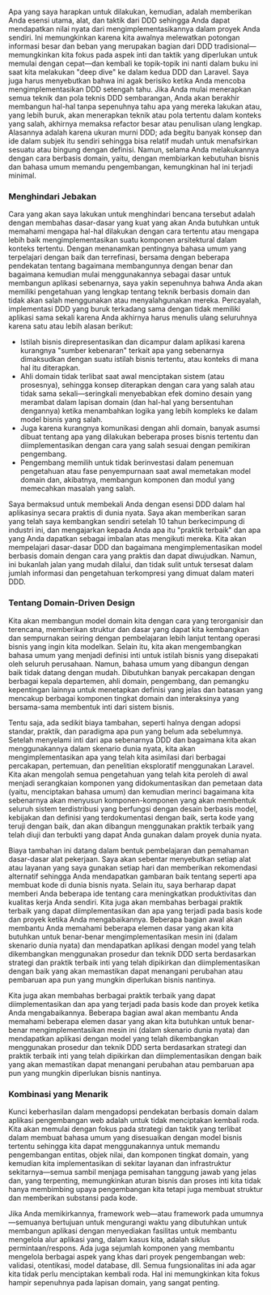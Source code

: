 Apa yang saya harapkan untuk dilakukan, kemudian, adalah memberikan Anda esensi utama, alat, dan taktik dari DDD sehingga Anda dapat mendapatkan nilai nyata dari mengimplementasikannya dalam proyek Anda sendiri. Ini memungkinkan karena kita awalnya melewatkan potongan informasi besar dan beban yang merupakan bagian dari DDD tradisional—memungkinkan kita fokus pada aspek inti dan taktik yang diperlukan untuk memulai dengan cepat—dan kembali ke topik-topik ini nanti dalam buku ini saat kita melakukan "deep dive" ke dalam kedua DDD dan Laravel.
Saya juga harus menyebutkan bahwa ini agak berisiko ketika Anda mencoba mengimplementasikan DDD setengah tahu. Jika Anda mulai menerapkan semua teknik dan pola teknis DDD sembarangan, Anda akan berakhir membangun hal-hal tanpa sepenuhnya tahu apa yang mereka lakukan atau, yang lebih buruk, akan menerapkan teknik atau pola tertentu dalam konteks yang salah, akhirnya memaksa refactor besar atau penulisan ulang lengkap. Alasannya adalah karena ukuran murni DDD; ada begitu banyak konsep dan ide dalam subjek itu sendiri sehingga bisa relatif mudah untuk menafsirkan sesuatu atau bingung dengan definisi. Namun, selama Anda melakukannya dengan cara berbasis domain, yaitu, dengan membiarkan kebutuhan bisnis dan bahasa umum memandu pengembangan, kemungkinan hal ini terjadi minimal.
### Menghindari Jebakan
Cara yang akan saya lakukan untuk menghindari bencana tersebut adalah dengan membahas dasar-dasar yang kuat yang akan Anda butuhkan untuk memahami mengapa hal-hal dilakukan dengan cara tertentu atau mengapa lebih baik mengimplementasikan suatu komponen arsitektural dalam konteks tertentu. Dengan menanamkan pentingnya bahasa umum yang terpelajari dengan baik dan terrefinasi, bersama dengan beberapa pendekatan tentang bagaimana membangunnya dengan benar dan bagaimana kemudian mulai menggunakannya sebagai dasar untuk membangun aplikasi sebenarnya, saya yakin sepenuhnya bahwa Anda akan memiliki pengetahuan yang lengkap tentang teknik berbasis domain dan tidak akan salah menggunakan atau menyalahgunakan mereka. Percayalah, implementasi DDD yang buruk terkadang sama dengan tidak memiliki aplikasi sama sekali karena Anda akhirnya harus menulis ulang seluruhnya karena satu atau lebih alasan berikut:
- Istilah bisnis direpresentasikan dan dicampur dalam aplikasi karena kurangnya "sumber kebenaran" terkait apa yang sebenarnya dimaksudkan dengan suatu istilah bisnis tertentu, atau konteks di mana hal itu diterapkan.
- Ahli domain tidak terlibat saat awal menciptakan sistem (atau prosesnya), sehingga konsep diterapkan dengan cara yang salah atau tidak sama sekali—seringkali menyebabkan efek domino desain yang merambat dalam lapisan domain (dan hal-hal yang bersentuhan dengannya) ketika menambahkan logika yang lebih kompleks ke dalam model bisnis yang salah.
- Juga karena kurangnya komunikasi dengan ahli domain, banyak asumsi dibuat tentang apa yang dilakukan beberapa proses bisnis tertentu dan diimplementasikan dengan cara yang salah sesuai dengan pemikiran pengembang.
- Pengembang memilih untuk tidak berinvestasi dalam penemuan pengetahuan atau fase penyempurnaan saat awal memetakan model domain dan, akibatnya, membangun komponen dan modul yang memecahkan masalah yang salah.

Saya bermaksud untuk membekali Anda dengan esensi DDD dalam hal aplikasinya secara praktis di dunia nyata. Saya akan memberikan saran yang telah saya kembangkan sendiri setelah 10 tahun berkecimpung di industri ini, dan mengajarkan kepada Anda apa itu "praktik terbaik" dan apa yang Anda dapatkan sebagai imbalan atas mengikuti mereka. Kita akan mempelajari dasar-dasar DDD dan bagaimana mengimplementasikan model berbasis domain dengan cara yang praktis dan dapat diwujudkan. Namun, ini bukanlah jalan yang mudah dilalui, dan tidak sulit untuk tersesat dalam jumlah informasi dan pengetahuan terkompresi yang dimuat dalam materi DDD.
### Tentang Domain-Driven Design
Kita akan membangun model domain kita dengan cara yang terorganisir dan terencana, memberikan struktur dan dasar yang dapat kita kembangkan dan sempurnakan seiring dengan pembelajaran lebih lanjut tentang operasi bisnis yang ingin kita modelkan. Selain itu, kita akan mengembangkan bahasa umum yang menjadi definisi inti untuk istilah bisnis yang disepakati oleh seluruh perusahaan. Namun, bahasa umum yang dibangun dengan baik tidak datang dengan mudah. Dibutuhkan banyak percakapan dengan berbagai kepala departemen, ahli domain, pengembang, dan pemangku kepentingan lainnya untuk menetapkan definisi yang jelas dan batasan yang mencakup berbagai komponen tingkat domain dan interaksinya yang bersama-sama membentuk inti dari sistem bisnis.

Tentu saja, ada sedikit biaya tambahan, seperti halnya dengan adopsi standar, praktik, dan paradigma apa pun yang belum ada sebelumnya. Setelah menyelami inti dari apa sebenarnya DDD dan bagaimana kita akan menggunakannya dalam skenario dunia nyata, kita akan mengimplementasikan apa yang telah kita asimilasi dari berbagai percakapan, pertemuan, dan penelitian eksploratif menggunakan Laravel. Kita akan mengolah semua pengetahuan yang telah kita peroleh di awal menjadi serangkaian komponen yang didokumentasikan dan pemetaan data (yaitu, menciptakan bahasa umum) dan kemudian merinci bagaimana kita sebenarnya akan menyusun komponen-komponen yang akan membentuk seluruh sistem terdistribusi yang berfungsi dengan desain berbasis model, kebijakan dan definisi yang terdokumentasi dengan baik, serta kode yang teruji dengan baik, dan akan dibangun menggunakan praktik terbaik yang telah diuji dan terbukti yang dapat Anda gunakan dalam proyek dunia nyata.

Biaya tambahan ini datang dalam bentuk pembelajaran dan pemahaman dasar-dasar alat pekerjaan. Saya akan sebentar menyebutkan setiap alat atau layanan yang saya gunakan setiap hari dan memberikan rekomendasi alternatif sehingga Anda mendapatkan gambaran baik tentang seperti apa membuat kode di dunia bisnis nyata. Selain itu, saya berharap dapat memberi Anda beberapa ide tentang cara meningkatkan produktivitas dan kualitas kerja Anda sendiri.
Kita juga akan membahas berbagai praktik terbaik yang dapat diimplementasikan dan apa yang terjadi pada basis kode dan proyek ketika Anda mengabaikannya. Beberapa bagian awal akan membantu Anda memahami beberapa elemen dasar yang akan kita butuhkan untuk benar-benar mengimplementasikan mesin ini (dalam skenario dunia nyata) dan mendapatkan aplikasi dengan model yang telah dikembangkan menggunakan prosedur dan teknik DDD serta berdasarkan strategi dan praktik terbaik inti yang telah dipikirkan dan diimplementasikan dengan baik yang akan memastikan dapat menangani perubahan atau pembaruan apa pun yang mungkin diperlukan bisnis nantinya.

Kita juga akan membahas berbagai praktik terbaik yang dapat diimplementasikan dan apa yang terjadi pada basis kode dan proyek ketika Anda mengabaikannya. Beberapa bagian awal akan membantu Anda memahami beberapa elemen dasar yang akan kita butuhkan untuk benar-benar mengimplementasikan mesin ini (dalam skenario dunia nyata) dan mendapatkan aplikasi dengan model yang telah dikembangkan menggunakan prosedur dan teknik DDD serta berdasarkan strategi dan praktik terbaik inti yang telah dipikirkan dan diimplementasikan dengan baik yang akan memastikan dapat menangani perubahan atau pembaruan apa pun yang mungkin diperlukan bisnis nantinya.
### Kombinasi yang Menarik
Kunci keberhasilan dalam mengadopsi pendekatan berbasis domain dalam aplikasi pengembangan web adalah untuk tidak menciptakan kembali roda. Kita akan memulai dengan fokus pada strategi dan taktik yang terlibat dalam membuat bahasa umum yang disesuaikan dengan model bisnis tertentu sehingga kita dapat menggunakannya untuk memandu pengembangan entitas, objek nilai, dan komponen tingkat domain, yang kemudian kita implementasikan di sekitar layanan dan infrastruktur sekitarnya—semua sambil menjaga pemisahan tanggung jawab yang jelas dan, yang terpenting, memungkinkan aturan bisnis dan proses inti kita tidak hanya membimbing upaya pengembangan kita tetapi juga membuat struktur dan memberikan substansi pada kode.

Jika Anda memikirkannya, framework web—atau framework pada umumnya—semuanya bertujuan untuk mengurangi waktu yang dibutuhkan untuk membangun aplikasi dengan menyediakan fasilitas untuk membantu mengelola alur aplikasi yang, dalam kasus kita, adalah siklus permintaan/respons. Ada juga sejumlah komponen yang membantu mengelola berbagai aspek yang khas dari proyek pengembangan web: validasi, otentikasi, model database, dll. Semua fungsionalitas ini ada agar kita tidak perlu menciptakan kembali roda. Hal ini memungkinkan kita fokus hampir sepenuhnya pada lapisan domain, yang sangat penting.